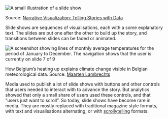 <p class='center'>
<img src='Data%20story%20genres%20and%20structures%20854bd72307ad4dbda8a777a86347f3df/slideshow.png' alt='A small illustration of a slide show' class='max-200' />
</p>

Source: [Narrative Visualization: Telling Stories with Data](https://cpb-us-e1.wpmucdn.com/sites.northwestern.edu/dist/3/3481/files/2015/02/Narrative_Visualization.pdf)

Slide shows are sequences of visualisations, each with a some explanatory text. The slides are put one after the other to build up the story, and transitions between slides can be faded or animated.

![A screenshot showing lines of monthly average temperatures for the period of January to December. The navigation shows that the user is currently on slide 7 of 9](Data%20story%20genres%20and%20structures%20854bd72307ad4dbda8a777a86347f3df/belgium-heating-up.png)

How Belgium’s heating up explains climate change visible in Belgian meteorological data. Source: [Maarten Lambrechts](http://www.maartenlambrechts.be/vis/warm2015/)

Media used to publish a lot of slide shows with buttons and other controls that users needed to interact with to advance the story. But analytics showed that only a small share of users used these controls, and that “users just want to scroll”. So today, slide shows have become rare in media. They are mostly replaced with traditional magazine style formats, with text and visualisations alternating, or with <span class='internal-link'>[scrollytelling](tag/scrollytelling)</span> formats.